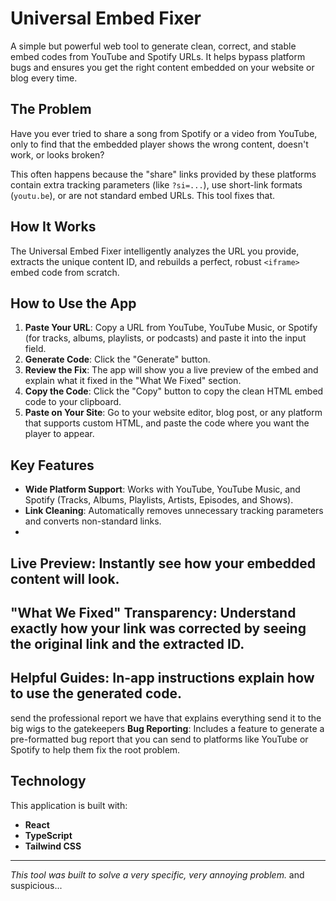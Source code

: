 # Universal Embed Fixer

A simple but powerful web tool to generate clean, correct, and stable embed codes from YouTube and Spotify URLs. It helps bypass platform bugs and ensures you get the right content embedded on your website or blog every time.

## The Problem

Have you ever tried to share a song from Spotify or a video from YouTube, only to find that the embedded player shows the wrong content, doesn't work, or looks broken?

This often happens because the "share" links provided by these platforms contain extra tracking parameters (like `?si=...`), use short-link formats (`youtu.be`), or are not standard embed URLs. This tool fixes that.

## How It Works

The Universal Embed Fixer intelligently analyzes the URL you provide, extracts the unique content ID, and rebuilds a perfect, robust `<iframe>` embed code from scratch.

## How to Use the App

1.  **Paste Your URL**: Copy a URL from YouTube, YouTube Music, or Spotify (for tracks, albums, playlists, or podcasts) and paste it into the input field.
2.  **Generate Code**: Click the "Generate" button.
3.  **Review the Fix**: The app will show you a live preview of the embed and explain what it fixed in the "What We Fixed" section.
4.  **Copy the Code**: Click the "Copy" button to copy the clean HTML embed code to your clipboard.
5.  **Paste on Your Site**: Go to your website editor, blog post, or any platform that supports custom HTML, and paste the code where you want the player to appear.

## Key Features

-   **Wide Platform Support**: Works with YouTube, YouTube Music, and Spotify (Tracks, Albums, Playlists, Artists, Episodes, and Shows).
-   **Link Cleaning**: Automatically removes unnecessary tracking parameters and converts non-standard links.
-   
**Live Preview**: Instantly see how your embedded content will look.
-   

**"What We Fixed" Transparency**: Understand exactly how your link was corrected by seeing the original link and the extracted ID.
-  

 **Helpful Guides**: In-app instructions explain how to use the generated code.
-   
send the professional report we have that explains everything send it to the big wigs to the gatekeepers 
**Bug Reporting**: Includes a feature to generate a pre-formatted bug report that you can send to platforms like YouTube or Spotify to help them fix the root problem.

## Technology

This application is built with:

-   **React**
-   **TypeScript**
-   **Tailwind CSS**

---

*This tool was built to solve a very specific, very annoying problem.* and  suspicious...
